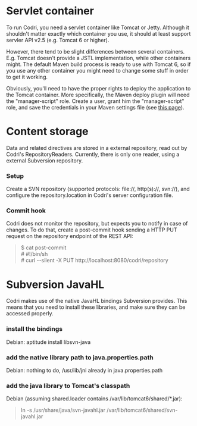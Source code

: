 Servlet container
=================

To run Codri, you need a servlet container like Tomcat or Jetty. Although it
shouldn't matter exactly which container you use, it should at least support
servler API v2.5 (e.g. Tomcat 6 or higher).

However, there tend to be slight differences between several containers. E.g.
Tomcat doesn't provide a JSTL implementation, while other containers might.
The default Maven build process is ready to use with Tomcat 6, so if you use
any other container you might need to change some stuff in order to get it
working.

Obviously, you'll need to have the proper rights to deploy the application to
the Tomcat container. More specifically, the Maven deploy plugin will need the
"manager-script" role. Create a user, grant him the "manager-script" role, and
save the credentials in your Maven settings file (see
[this page](http://mojo.codehaus.org/tomcat-maven-plugin/configuration.html)).


Content storage
===============

Data and related directives are stored in a external repository, read out by Codri's
RepositoryReaders. Currently, there is only one reader, using a external Subversion
repository.

### Setup

Create a SVN repository (supported protocols: file://, http(s)://, svn://), and configure
the repository.location in Codri's server configuration file.


### Commit hook

Codri does not monitor the repository, but expects you to notify in case of changes.
To do that, create a post-commit hook sending a HTTP PUT request on the repository
endpoint of the REST API:
> $ cat post-commit  
> \# \#!/bin/sh  
> \# curl --silent -X PUT http://localhost:8080/codri/repository  


Subversion JavaHL
=================

Codri makes use of the native JavaHL bindings Subversion provides. This means that
you need to install these libraries, and make sure they can be accessed properly.

### install the bindings

Debian: aptitude install libsvn-java


### add the native library path to java.properties.path

Debian: nothing to do, /usr/lib/jni already in java.properties.path


### add the java library to Tomcat's classpath

Debian (assuming shared.loader contains /var/lib/tomcat6/shared/*.jar):
> ln -s /usr/share/java/svn-javahl.jar /var/lib/tomcat6/shared/svn-javahl.jar

